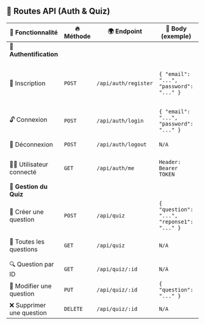 ## 📌 Routes API (Auth & Quiz)

| 🚀 Fonctionnalité          | 🔥 Méthode | 🌍 Endpoint        | 📩 Body (exemple) | 🎯 Réponse (exemple) |
|----------------------------|-----------|--------------------|-------------------|-------------------|
| **🔑 Authentification**    |          |                    |                   |                   |
| 👤 Inscription             | `POST`    | `/api/auth/register` | `{ "email": "...", "password": "..." }` | `{ "message": "OK", "user": { "id": "123" }}
| 🔓 Connexion               | `POST`    | `/api/auth/login` | `{ "email": "...", "password": "..." }` | `{ "token": "JWT_TOKEN" }` |
| 🚪 Déconnexion             | `POST`    | `/api/auth/logout` | `N/A` | `{ "message": "Déconnecté" }` |
| 🕵️‍♂️ Utilisateur connecté    | `GET`     | `/api/auth/me` | `Header: Bearer TOKEN` | `{ "id": "123", "username": "user" }` |
| **📜 Gestion du Quiz**      |           |                    |                   |                   |
| 🎯 Créer une question      | `POST`    | `/api/quiz` | `{ "question": "...", "reponse1": "..." }` | `{ "message": "Créé" }` |
| 📖 Toutes les questions    | `GET`     | `/api/quiz` | `N/A` | `[ { "id": 1, "question": "..." }, ...]` |
| 🔍 Question par ID         | `GET`     | `/api/quiz/:id` | `N/A` | `{ "id": 1, "question": "..." }` |
| 📝 Modifier une question   | `PUT`     | `/api/quiz/:id` | `{ "question": "..." }` | `{ "message": "Mis à jour" }` |
| ❌ Supprimer une question  | `DELETE`  | `/api/quiz/:id` | `N/A` | `{ "message": "Supprimé" }` |
